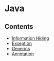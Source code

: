 # Java

## Contents

- [Information Hiding](https://github.com/solarsdev/TIL/blob/master/Java/information_hiding.md)
- [Exception](https://github.com/solarsdev/TIL/blob/master/Java/Exception.md)
- [Generics](https://github.com/solarsdev/TIL/blob/master/Java/generics.md)
- [Annotation](https://github.com/solarsdev/TIL/blob/master/Java/annotation.md)
